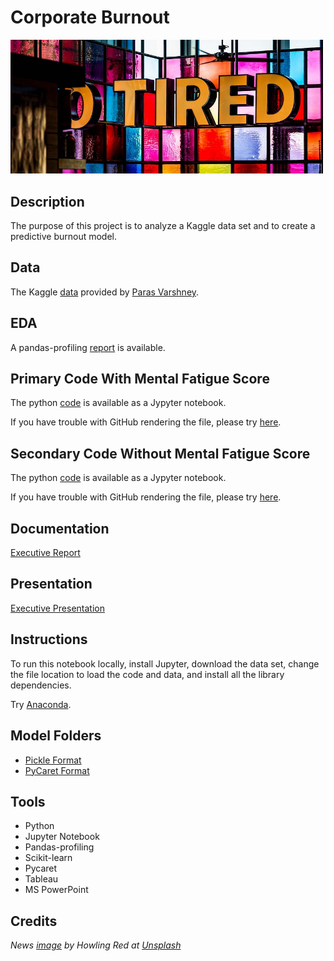 # Corporate Burnout

<img src="images/burnout.jpg" width ="500">

## Description

The purpose of this project is to analyze a Kaggle data set and to create a predictive burnout model.

## Data

The Kaggle [data](https://www.kaggle.com/blurredmachine/are-your-employees-burning-out) provided by [Paras Varshney](https://www.kaggle.com/blurredmachine).

## EDA 

A pandas-profiling [report](https://sdloyd.github.io/Burnout/pandasprofile/burnout-pandas-profile-report.html) is available.

## Primary Code With Mental Fatigue Score

The python [code](https://github.com/SDLoyd/Burnout/blob/master/code/burnout_primary_withmental.ipynb) is available as a Jypyter notebook.

If you have trouble with GitHub rendering the file, please try [here](https://nbviewer.jupyter.org/github/SDLoyd/Burnout/blob/main/code/burnout_primary_withmental.ipynb).

## Secondary Code Without Mental Fatigue Score

The python [code](https://github.com/SDLoyd/Burnout/blob/master/code/burnout_secondary_womental.ipynb) is available as a Jypyter notebook.

If you have trouble with GitHub rendering the file, please try [here](https://nbviewer.jupyter.org/github/SDLoyd/Burnout/blob/main/code/burnout_secondary_womental.ipynb).

## Documentation

[Executive Report](docs/burnout_report.pdf)

## Presentation

[Executive Presentation](https://youtu.be/znJ4-z4rHdw)

## Instructions

To run this notebook locally, install Jupyter, download the data set, change the file location to load the code and data, and install all the library dependencies.

Try [Anaconda](https://www.anaconda.com/).

## Model Folders

* [Pickle Format](https://github.com/SDLoyd/Burnout/blob/master/pickle) 
* [PyCaret Format](https://github.com/SDLoyd/Burnout/blob/master/model)

## Tools

* Python
* Jupyter Notebook
* Pandas-profiling
* Scikit-learn
* Pycaret
* Tableau
* MS PowerPoint

## Credits

_News [image](https://unsplash.com/photos/2TIsPdIDr8I) by Howling Red at [Unsplash](https://unsplash.com/)_


